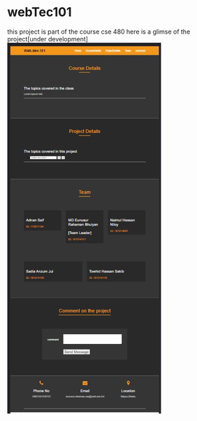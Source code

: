 # webTec101

this project is part of the course cse 480
here is a glimse of the project[under development]
![](/garbage/Screenshot10-01.jpg)
